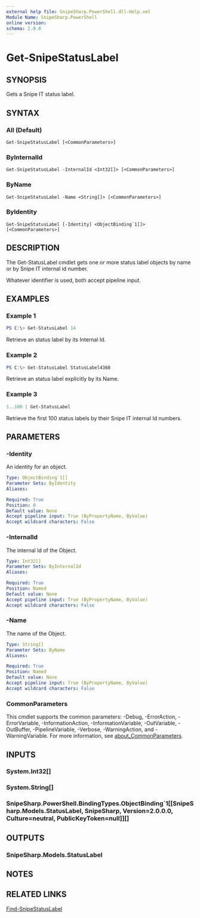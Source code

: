 ```yaml
---
external help file: SnipeSharp.PowerShell.dll-Help.xml
Module Name: SnipeSharp.PowerShell
online version:
schema: 2.0.0
---
```


# Get-SnipeStatusLabel

## SYNOPSIS
Gets a Snipe IT status label.

## SYNTAX

### All (Default)
```
Get-SnipeStatusLabel [<CommonParameters>]
```

### ByInternalId
```
Get-SnipeStatusLabel -InternalId <Int32[]> [<CommonParameters>]
```

### ByName
```
Get-SnipeStatusLabel -Name <String[]> [<CommonParameters>]
```

### ByIdentity
```
Get-SnipeStatusLabel [-Identity] <ObjectBinding`1[]> [<CommonParameters>]
```

## DESCRIPTION
The Get-StatusLabel cmdlet gets one or more status label objects by name or by Snipe IT internal id number.

Whatever identifier is used, both accept pipeline input.

## EXAMPLES

### Example 1
```powershell
PS C:\> Get-StatusLabel 14
```

Retrieve an status label by its Internal Id.

### Example 2
```powershell
PS C:\> Get-StatusLabel StatusLabel4368
```

Retrieve an status label explicitly by its Name.

### Example 3
```powershell
1..100 | Get-StatusLabel
```

Retrieve the first 100 status labels by their Snipe IT internal Id numbers.

## PARAMETERS

### -Identity
An identity for an object.

```yaml
Type: ObjectBinding`1[]
Parameter Sets: ByIdentity
Aliases:

Required: True
Position: 0
Default value: None
Accept pipeline input: True (ByPropertyName, ByValue)
Accept wildcard characters: False
```

### -InternalId
The internal Id of the Object.

```yaml
Type: Int32[]
Parameter Sets: ByInternalId
Aliases:

Required: True
Position: Named
Default value: None
Accept pipeline input: True (ByPropertyName, ByValue)
Accept wildcard characters: False
```

### -Name
The name of the Object.

```yaml
Type: String[]
Parameter Sets: ByName
Aliases:

Required: True
Position: Named
Default value: None
Accept pipeline input: True (ByPropertyName, ByValue)
Accept wildcard characters: False
```

### CommonParameters
This cmdlet supports the common parameters: -Debug, -ErrorAction, -ErrorVariable, -InformationAction, -InformationVariable, -OutVariable, -OutBuffer, -PipelineVariable, -Verbose, -WarningAction, and -WarningVariable. For more information, see [about_CommonParameters](http://go.microsoft.com/fwlink/?LinkID=113216).

## INPUTS

### System.Int32[]

### System.String[]

### SnipeSharp.PowerShell.BindingTypes.ObjectBinding`1[[SnipeSharp.Models.StatusLabel, SnipeSharp, Version=2.0.0.0, Culture=neutral, PublicKeyToken=null]][]

## OUTPUTS

### SnipeSharp.Models.StatusLabel

## NOTES

## RELATED LINKS

[Find-SnipeStatusLabel](Find-SnipeStatusLabel.md)
